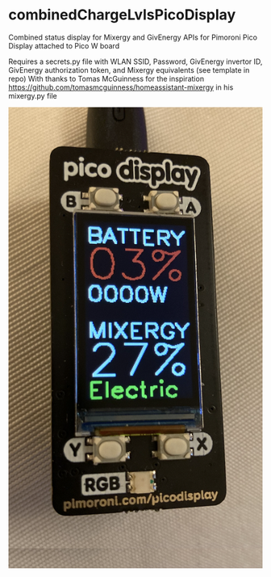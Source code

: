 # combinedChargeLvlsPicoDisplay

Combined status display for Mixergy and GivEnergy APIs for Pimoroni Pico Display attached to Pico W board

Requires a secrets.py file with WLAN SSID, Password, GivEnergy invertor ID, GivEnergy authorization token, and Mixergy equivalents (see template in repo)
With thanks to Tomas McGuinness for the inspiration https://github.com/tomasmcguinness/homeassistant-mixergy in his mixergy.py file

![Screenshot](combinedPicoDisplayNew.png)


